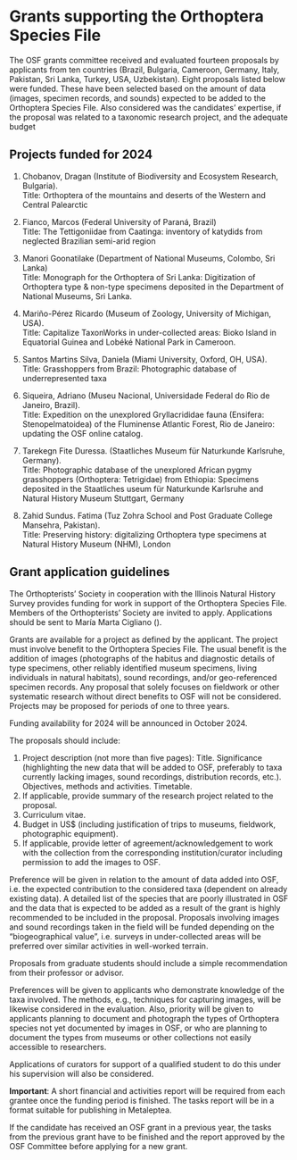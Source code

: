 # Grants supporting the Orthoptera Species File

The OSF grants committee received and evaluated fourteen proposals by applicants from ten countries (Brazil, Bulgaria, Cameroon, Germany, Italy, Pakistan, Sri Lanka, Turkey, USA, Uzbekistan). Eight proposals listed below were funded. These have been selected based on the amount of data (images, specimen records, and sounds) expected to be added to the Orthoptera Species File. Also considered was the candidates’ expertise, if the proposal was related to a taxonomic research project, and the adequate budget

## Projects funded for 2024

1. Chobanov, Dragan (Institute of Biodiversity and Ecosystem Research, Bulgaria).\
   Title: Orthoptera of the mountains and deserts of the Western and Central Palearctic

2. Fianco, Marcos (Federal University of Paraná, Brazil)\
   Title: The Tettigoniidae from Caatinga: inventory of katydids from neglected Brazilian semi-arid region

3. Manori Goonatilake (Department of National Museums, Colombo, Sri Lanka)\
   Title: Monograph for the Orthoptera of Sri Lanka: Digitization of Orthoptera type & non-type specimens deposited in the Department of National Museums, Sri Lanka.

4. Mariño-Pérez Ricardo (Museum of Zoology, University of Michigan, USA).\
   Title: Capitalize TaxonWorks in under-collected areas: Bioko Island in Equatorial Guinea and Lobéké National Park in Cameroon.

5. Santos Martins Silva, Daniela (Miami University, Oxford, OH, USA).\
   Title: Grasshoppers from Brazil: Photographic database of underrepresented taxa

6. Siqueira, Adriano (Museu Nacional, Universidade Federal do Rio de Janeiro, Brazil).\
   Title: Expedition on the unexplored Gryllacrididae fauna (Ensifera: Stenopelmatoidea) of the Fluminense Atlantic Forest, Rio de Janeiro: updating the OSF online catalog.

7. Tarekegn Fite Duressa. (Staatliches Museum für Naturkunde Karlsruhe, Germany).\
   Title: Photographic database of the unexplored African pygmy grasshoppers (Orthoptera: Tetrigidae) from Ethiopia: Specimens deposited in the Staatliches useum für Naturkunde Karlsruhe and Natural History Museum Stuttgart, Germany

8. Zahid Sundus. Fatima (Tuz Zohra School and Post Graduate College Mansehra, Pakistan).\
   Title: Preserving history: digitalizing Orthoptera type specimens at Natural History Museum (NHM), London

## Grant application guidelines

The Orthopterists’ Society in cooperation with the Illinois Natural History Survey provides funding for work in support of the Orthoptera Species File. Members of the Orthopterists’ Society are invited to apply. Applications should be sent to María Marta Cigliano (<address-maker class="font-medium" :items="['cigliano', 'fcnym', 'unlp', 'edu', 'ar']" />).

Grants are available for a project as defined by the applicant. The project must involve benefit to the Orthoptera Species File. The usual benefit is the addition of images (photographs of the habitus and diagnostic details of type specimens, other reliably identified museum specimens, living individuals in natural habitats), sound recordings, and/or geo-referenced specimen records. Any proposal that solely focuses on fieldwork or other systematic research without direct benefits to OSF will not be considered. Projects may be proposed for periods of one to three years.

Funding availability for 2024 will be announced in October 2024.

The proposals should include:

1. Project description (not more than five pages):  Title. Significance (highlighting the new data that will be added to OSF, preferably to taxa currently lacking images, sound recordings, distribution records, etc.). Objectives, methods and activities. Timetable.
2. If applicable, provide summary of the research project related to the proposal.
3. Curriculum vitae.
4. Budget in US$ (including justification of trips to museums, fieldwork, photographic equipment).
5. If applicable, provide letter of agreement/acknowledgement to work with the collection from the corresponding institution/curator including permission to add the images to OSF.

Preference will be given in relation to the amount of data added into OSF, i.e. the expected contribution to the considered taxa (dependent on already existing data). A detailed list of the species that are poorly illustrated in OSF and the data that is expected to be added as a result of the grant is highly recommended to be included in the proposal. Proposals involving images and sound recordings taken in the field will be funded depending on the “biogeographical value”, i.e. surveys in under-collected areas will be preferred over similar activities in well-worked terrain. 

Proposals from graduate students should include a simple recommendation from their professor or advisor.

Preferences will be given to applicants who demonstrate knowledge of the taxa involved. The methods, e.g., techniques for capturing images, will be likewise considered in the evaluation. Also, priority will be given to applicants planning to document and photograph the types of Orthoptera species not yet documented by images in OSF, or who are planning to document the types from museums or other collections not easily accessible to researchers. 

Applications of curators for support of a qualified student to do this under his supervision will also be considered. 

**Important**: A short financial and activities report will be required from each grantee once the funding period is finished. The tasks report will be in a format suitable for publishing in Metaleptea.

If the candidate has received an OSF grant in a previous year, the tasks from the previous grant have to be finished and the report approved by the OSF Committee before applying for a new grant.
